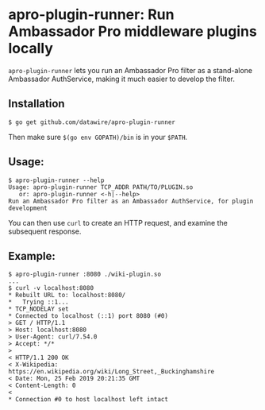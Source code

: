# apro-plugin-runner: Run Ambassador Pro middleware plugins locally

`apro-plugin-runner` lets you run an Ambassador Pro filter
as a stand-alone Ambassador AuthService, making it much easier to
develop the filter.

## Installation

	$ go get github.com/datawire/apro-plugin-runner

Then make sure `$(go env GOPATH)/bin` is in your `$PATH`.

## Usage:

	$ apro-plugin-runner --help
	Usage: apro-plugin-runner TCP_ADDR PATH/TO/PLUGIN.so
	   or: apro-plugin-runner <-h|--help>
	Run an Ambassador Pro filter as an Ambassador AuthService, for plugin development
	

You can then use `curl` to create an HTTP request, and examine the subsequent response.

## Example:

	$ apro-plugin-runner :8080 ./wiki-plugin.so
	...
	$ curl -v localhost:8080
	* Rebuilt URL to: localhost:8080/
	*   Trying ::1...
	* TCP_NODELAY set
	* Connected to localhost (::1) port 8080 (#0)
	> GET / HTTP/1.1
	> Host: localhost:8080
	> User-Agent: curl/7.54.0
	> Accept: */*
	>
	< HTTP/1.1 200 OK
	< X-Wikipedia: https://en.wikipedia.org/wiki/Long_Street,_Buckinghamshire
	< Date: Mon, 25 Feb 2019 20:21:35 GMT
	< Content-Length: 0
	<
	* Connection #0 to host localhost left intact